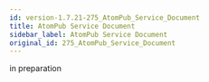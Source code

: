```yaml
---
id: version-1.7.21-275_AtomPub_Service_Document
title: AtomPub Service Document
sidebar_label: AtomPub Service Document
original_id: 275_AtomPub_Service_Document
---
```


in preparation

